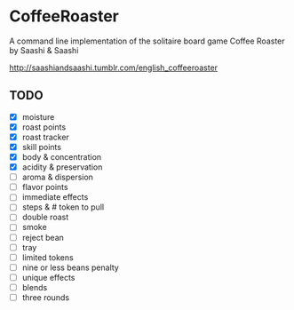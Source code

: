 CoffeeRoaster
=============

A command line implementation of the solitaire board game Coffee Roaster by Saashi & Saashi

http://saashiandsaashi.tumblr.com/english_coffeeroaster

TODO
----
- [x] moisture
- [x] roast points
- [x] roast tracker
- [x] skill points
- [x] body & concentration
- [x] acidity & preservation
- [ ] aroma & dispersion
- [ ] flavor points
- [ ] immediate effects
- [ ] steps & # token to pull 
- [ ] double roast
- [ ] smoke
- [ ] reject bean
- [ ] tray
- [ ] limited tokens
- [ ] nine or less beans penalty
- [ ] unique effects
- [ ] blends
- [ ] three rounds
